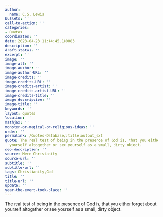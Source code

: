 ```yaml
---
author:
  name: C.S. Lewis
bullets: ''
call-to-action: ''
categories:
- Quotes
coordinates: ''
date: 2023-04-23 11:44:45.180083
description: ''
draft-status: ''
excerpt: ''
image: ''
image-alt: ''
image-author: ''
image-author-URL: ''
image-credits: ''
image-credits-URL: ''
image-credits-artist: ''
image-credits-artist-URL: ''
image-credits-title: ''
image-description: ''
image-title: ''
keywords: ''
layout: quotes
location: ''
mathjax: ''
monster-or-magical-or-religious-ideas: ''
order: ''
permalink: /Quotes-Database/:title:output_ext
quote: The real test of being in the presence of God is, that you either forget about
  yourself altogether or see yourself as a small, dirty object.
seo-description: ''
source: Mere Christanity
source-url: ''
subtitle: ''
subtitle-url: ''
tags: Christianity,God
title: ''
title-url: ''
update: ''
year-the-event-took-place: ''
---
```

The real test of being in the presence of God is, that you either forget about yourself altogether or see yourself as a small, dirty object.